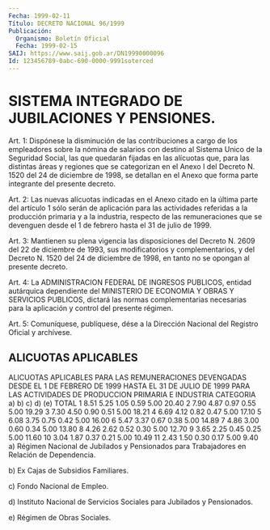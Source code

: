 ```yaml
---
Fecha: 1999-02-11
Título: DECRETO NACIONAL 96/1999
Publicación:
  Organismo: Boletín Oficial
  Fecha: 1999-02-15
SAIJ: https://www.saij.gob.ar/DN19990000096
Id: 123456789-0abc-690-0000-9991soterced
---
```

# SISTEMA INTEGRADO DE JUBILACIONES Y PENSIONES.

<a id="1"></a>
Art. 1: Dispónese la disminución de las contribuciones a cargo de los empleadores sobre  la  nómina  de  salarios  con  destino al Sistema  Unico de la Seguridad Social, las que quedarán fijadas  en las alícuotas  que,  para  las  distintas  áreas  y regiones que se categorizan en el Anexo I del Decreto N. 1520 del 24 de diciembre de 1998,  se  detallan  en  el  Anexo  que forma parte integrante  del presente decreto.

<a id="2"></a>
Art. 2: Las nuevas alícuotas indicadas  en  el  Anexo citado en la última  parte  del  artículo  1 sólo serán de aplicación  para  las actividades referidas a la producción  primaria  y  a la industria, respecto  de  las  remuneraciones que se devenguen desde  el  1  de febrero hasta el 31 de julio de 1999.

<a id="3"></a>
Art. 3: Mantienen su  plena vigencia las disposiciones del Decreto N. 2609 del 22 de diciembre de 1993, sus modificatorios y complementarios, y del Decreto N. 1520 del 24 de diciembre de 1998, en tanto no se opongan al presente decreto.

<a id="4"></a>
Art. 4: La ADMINISTRACION FEDERAL  DE  INGRESOS  PUBLICOS, entidad autárquica  dependiente  del  MINISTERIO  DE  ECONOMIA  Y  OBRAS  Y SERVICIOS  PUBLICOS,  dictará las normas complementarias necesarias para la aplicación y control del presente régimen.

<a id="5"></a>
Art. 5: Comuníquese, publíquese,  dése a la Dirección Nacional del Registro Oficial y archívese.

## ALICUOTAS APLICABLES

<a id="1"></a>
ALICUOTAS APLICABLES PARA LAS REMUNERACIONES DEVENGADAS DESDE EL 1 DE FEBRERO DE 1999 HASTA EL 31 DE JULIO DE 1999 PARA LAS ACTIVIDADES DE PRODUCCION PRIMARIA E INDUSTRIA  CATEGORIA     a)     b)     c)     d)     (e)     TOTAL 1            8.51   5.25   1.05   0.59   5.00     20.40 2            7.90   4.87   0.97   0.55   5.00     19.29 3            7.30   4.50   0.90   0.51   5.00     18.21 4            6.69   4.12   0.82   0.47   5.00     17.10 5            6.08   3.75   0.75   0.42   5.00     16.00 6            5.47   3.37   0.67   0.38   5.00     14.89 7            4.86   3.00   0.60   0.34   5.00     13.80 8            4.26   2.62   0.52   0.30   5.00     12.70 9            3.65   2.25   0.45   0.25   5.00     11.60 10           3.04   1.87   0.37   0.21   5.00     10.49 11           2.43   1.50   0.30   0.17   5.00      9.40  a) Régimen Nacional de Jubilados y Pensionados para Trabajadores en Relación de Dependencia.

b) Ex Cajas de Subsidios Familiares.

c) Fondo Nacional de Empleo.

d) Instituto Nacional de Servicios Sociales para Jubilados y Pensionados.

e) Régimen de Obras Sociales.